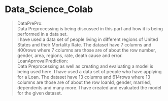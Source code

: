 # Data_Science_Colab
>DataPrePro: <br>
Data Preprocessing is being discussed in this part and how it is being performed in a data set. <br>
I have used a data set of people living in different regions of United States and their Mortality Rate.
The dataset have 7 columns and 400rows where 7 columns are those are of about the row number, gender, area, regions, rate, death cause and error. <br> 
>LoanAprrovalPrediction: <br>
Data Preprocessing as well as creating and evaluating a model is being used here.
I have used a data set of people who have applying for a Loan.
The dataset have 13 columns and 614rows where 13 columns are those are of about the row loanId, gender, married, dependents and many more.
I have created and evaluated the model for the given dataset.
